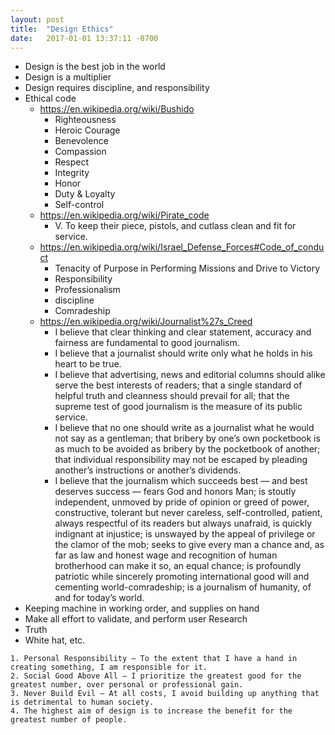 ```yaml
---
layout: post
title:  "Design Ethics"
date:   2017-01-01 13:37:11 -0700
---
```

* Design is the best job in the world
* Design is a multiplier
* Design requires discipline, and responsibility
* Ethical code
  * https://en.wikipedia.org/wiki/Bushido
    * Righteousness
    * Heroic Courage
    * Benevolence
    * Compassion
    * Respect
    * Integrity
    * Honor
    * Duty & Loyalty
    * Self-control
  * https://en.wikipedia.org/wiki/Pirate_code
    * V. To keep their piece, pistols, and cutlass clean and fit for service.
  * https://en.wikipedia.org/wiki/Israel_Defense_Forces#Code_of_conduct
    * Tenacity of Purpose in Performing Missions and Drive to Victory
    * Responsibility
    * Professionalism
    * discipline
    * Comradeship
  * https://en.wikipedia.org/wiki/Journalist%27s_Creed
    * I believe that clear thinking and clear statement, accuracy and fairness are fundamental to good journalism.
    * I believe that a journalist should write only what he holds in his heart to be true.
    * I believe that advertising, news and editorial columns should alike serve the best interests of readers; that a single standard of helpful truth and cleanness should prevail for all; that the supreme test of good journalism is the measure of its public service.
    * I believe that no one should write as a journalist what he would not say as a gentleman; that bribery by one’s own pocketbook is as much to be avoided as bribery by the pocketbook of another; that individual responsibility may not be escaped by pleading another’s instructions or another’s dividends.
    * I believe that the journalism which succeeds best — and best deserves success — fears God and honors Man; is stoutly independent, unmoved by pride of opinion or greed of power, constructive, tolerant but never careless, self-controlled, patient, always respectful of its readers but always unafraid, is quickly indignant at injustice; is unswayed by the appeal of privilege or the clamor of the mob; seeks to give every man a chance and, as far as law and honest wage and recognition of human brotherhood can make it so, an equal chance; is profoundly patriotic while sincerely promoting international good will and cementing world-comradeship; is a journalism of humanity, of and for today’s world.
* Keeping machine in working order, and supplies on hand
* Make all effort to validate, and perform user Research
* Truth
* White hat, etc.
```
1. Personal Responsibility — To the extent that I have a hand in creating something, I am responsible for it.
2. Social Good Above All — I prioritize the greatest good for the greatest number, over personal or professional gain.
3. Never Build Evil — At all costs, I avoid building up anything that is detrimental to human society.
4. The highest aim of design is to increase the benefit for the greatest number of people.
